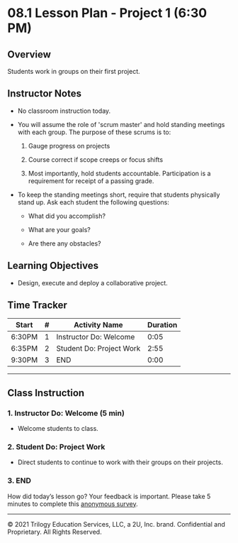 # 08.1 Lesson Plan - Project 1 (6:30 PM)

## Overview

Students work in groups on their first project.

## Instructor Notes

* No classroom instruction today. 

* You will assume the role of 'scrum master' and hold standing meetings with each group. The purpose of these scrums is to: 

    1. Gauge progress on projects
    
    2. Course correct if scope creeps or focus shifts
    
    3. Most importantly, hold students accountable. Participation is a requirement for receipt of a passing grade. 
    
* To keep the standing meetings short, require that students physically stand up. Ask each student the following questions: 

    * What did you accomplish? 

    * What are your goals? 

    * Are there any obstacles? 

## Learning Objectives

* Design, execute and deploy a collaborative project. 

## Time Tracker

| Start  | #   | Activity Name                       | Duration |
|---     |---  |---                                  |---       |
| 6:30PM | 1   | Instructor Do: Welcome              | 0:05     |
| 6:35PM | 2   | Student Do: Project Work            | 2:55     |
| 9:30PM | 3   | END                                 | 0:00     |

---

## Class Instruction

### 1. Instructor Do: Welcome (5 min)

* Welcome students to class. 
  
### 2. Student Do: Project Work

* Direct students to continue to work with their groups on their projects. 

### 3. END

How did today’s lesson go? Your feedback is important. Please take 5 minutes to complete this [anonymous survey](https://forms.gle/RfcVyXiMmZQut6aJ6).

---
© 2021 Trilogy Education Services, LLC, a 2U, Inc. brand. Confidential and Proprietary. All Rights Reserved.
